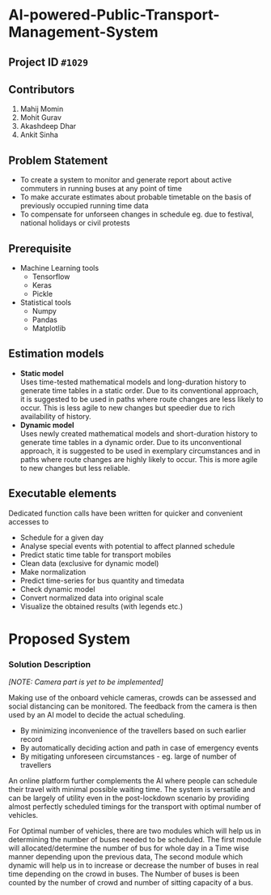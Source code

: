 # AI-powered-Public-Transport-Management-System

## Project ID  `#1029`

## Contributors
1. Mahij Momin
2. Mohit Gurav
3. Akashdeep Dhar
4. Ankit Sinha

## Problem Statement
- To create a system to monitor and generate report about active commuters in running buses at any point of time
- To make accurate estimates about probable timetable on the basis of previously occupied running time data
- To compensate for unforseen changes in schedule eg. due to festival, national holidays or civil protests

## Prerequisite
- Machine Learning tools
    - Tensorflow
    - Keras
    - Pickle
- Statistical tools
    - Numpy
    - Pandas
    - Matplotlib

## Estimation models
- **Static model**  
  Uses time-tested mathematical models and long-duration history to generate time tables in a static order. Due to its conventional approach,
  it is suggested to be used in paths where route changes are less likely to occur. This is less agile to new changes but speedier due to rich
  availability of history.
- **Dynamic model**  
  Uses newly created mathematical models and short-duration history to generate time tables in a dynamic order. Due to its unconventional approach,
  it is suggested to be used in exemplary circumstances and in paths where route changes are highly likely to occur. This is more agile to new
  changes but less reliable.

## Executable elements
Dedicated function calls have been written for quicker and convenient accesses to
- Schedule for a given day
- Analyse special events with potential to affect planned schedule
- Predict static time table for transport mobiles
- Clean data (exclusive for dynamic model)
- Make normalization
- Predict time-series for bus quantity and timedata
- Check dynamic model
- Convert normalized data into original scale
- Visualize the obtained results (with legends etc.)

# Proposed System

### Solution Description
*[NOTE: Camera part is yet to be implemented]*


Making use of the onboard vehicle cameras, crowds can be assessed and social distancing can be monitored. The feedback from the camera is then used by an AI model to decide the actual scheduling. 

* By minimizing inconvenience of the travellers based on such earlier record
* By automatically deciding action and path in case of emergency events
* By mitigating unforeseen circumstances - eg. large of number of travellers

An online platform further complements the AI where people can schedule their travel with minimal possible waiting time. The system is versatile and can be largely of utility even in the post-lockdown scenario by providing almost perfectly scheduled timings for the transport with optimal number of vehicles.

For Optimal number of vehicles, there are two modules which will help us in determining the number of buses needed to be scheduled. The first module will allocated/determine the number of bus for whole day in a Time wise manner depending upon the previous data, The second module which dynamic will help us in to increase or decrease the number of buses in real time depending on the crowd in buses. The Number of buses is been counted by the number of crowd and number of sitting capacity of a bus.